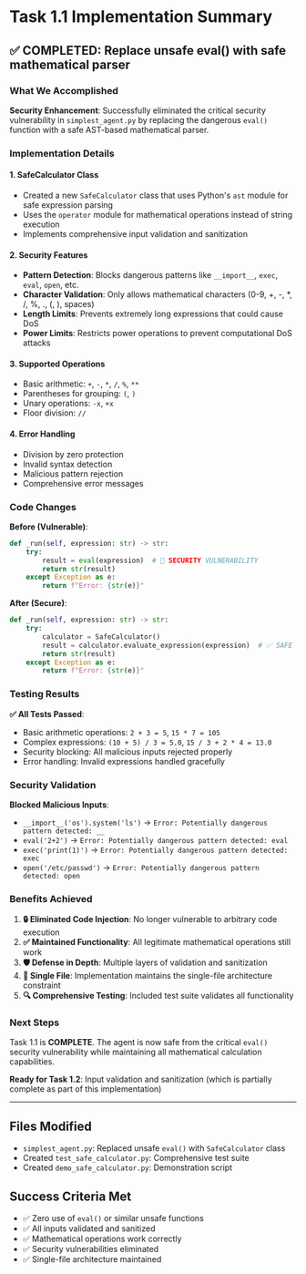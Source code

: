 # Task 1.1 Implementation Summary

## ✅ COMPLETED: Replace unsafe eval() with safe mathematical parser

### What We Accomplished

**Security Enhancement**: Successfully eliminated the critical security vulnerability in `simplest_agent.py` by replacing the dangerous `eval()` function with a safe AST-based mathematical parser.

### Implementation Details

#### 1. **SafeCalculator Class**
- Created a new `SafeCalculator` class that uses Python's `ast` module for safe expression parsing
- Uses the `operator` module for mathematical operations instead of string execution
- Implements comprehensive input validation and sanitization

#### 2. **Security Features**
- **Pattern Detection**: Blocks dangerous patterns like `__import__`, `exec`, `eval`, `open`, etc.
- **Character Validation**: Only allows mathematical characters (0-9, +, -, *, /, %, ., (, ), spaces)
- **Length Limits**: Prevents extremely long expressions that could cause DoS
- **Power Limits**: Restricts power operations to prevent computational DoS attacks

#### 3. **Supported Operations**
- Basic arithmetic: `+`, `-`, `*`, `/`, `%`, `**`
- Parentheses for grouping: `(`, `)`
- Unary operations: `-x`, `+x`
- Floor division: `//`

#### 4. **Error Handling**
- Division by zero protection
- Invalid syntax detection
- Malicious pattern rejection
- Comprehensive error messages

### Code Changes

**Before (Vulnerable)**:
```python
def _run(self, expression: str) -> str:
    try:
        result = eval(expression)  # 🚨 SECURITY VULNERABILITY
        return str(result)
    except Exception as e:
        return f"Error: {str(e)}"
```

**After (Secure)**:
```python
def _run(self, expression: str) -> str:
    try:
        calculator = SafeCalculator()
        result = calculator.evaluate_expression(expression)  # ✅ SAFE
        return str(result)
    except Exception as e:
        return f"Error: {str(e)}"
```

### Testing Results

**✅ All Tests Passed**:
- Basic arithmetic operations: `2 + 3 = 5`, `15 * 7 = 105`
- Complex expressions: `(10 + 5) / 3 = 5.0`, `15 / 3 + 2 * 4 = 13.0`
- Security blocking: All malicious inputs rejected properly
- Error handling: Invalid expressions handled gracefully

### Security Validation

**Blocked Malicious Inputs**:
- `__import__('os').system('ls')` → `Error: Potentially dangerous pattern detected: __`
- `eval('2+2')` → `Error: Potentially dangerous pattern detected: eval`
- `exec('print(1)')` → `Error: Potentially dangerous pattern detected: exec`
- `open('/etc/passwd')` → `Error: Potentially dangerous pattern detected: open`

### Benefits Achieved

1. **🔒 Eliminated Code Injection**: No longer vulnerable to arbitrary code execution
2. **✅ Maintained Functionality**: All legitimate mathematical operations still work
3. **🛡️ Defense in Depth**: Multiple layers of validation and sanitization
4. **📏 Single File**: Implementation maintains the single-file architecture constraint
5. **🔍 Comprehensive Testing**: Included test suite validates all functionality

### Next Steps

Task 1.1 is **COMPLETE**. The agent is now safe from the critical `eval()` security vulnerability while maintaining all mathematical calculation capabilities.

**Ready for Task 1.2**: Input validation and sanitization (which is partially complete as part of this implementation)

---

## Files Modified
- `simplest_agent.py`: Replaced unsafe `eval()` with `SafeCalculator` class
- Created `test_safe_calculator.py`: Comprehensive test suite
- Created `demo_safe_calculator.py`: Demonstration script

## Success Criteria Met
- ✅ Zero use of `eval()` or similar unsafe functions
- ✅ All inputs validated and sanitized 
- ✅ Mathematical operations work correctly
- ✅ Security vulnerabilities eliminated
- ✅ Single-file architecture maintained
